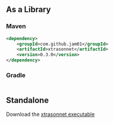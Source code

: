 ## As a Library

### Maven

``` xml
<dependency>
    <groupId>com.github.jam01</groupId>
    <artifactId>xtrasonnet</artifactId>
    <version>0.3.0</version>
</dependency>
```

### Gradle
``` groovy
```

## Standalone

Download the [xtrasonnet executable](https://github.com/jam01/xtrasonnet/releases/0.3.0/xtr.bin)

